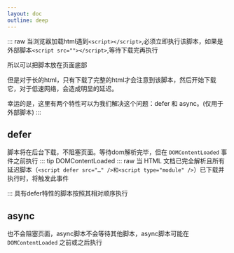 ```yaml
---
layout: doc
outline: deep
---
```

::: raw
当浏览器加载html遇到`<script></script>`,必须立即执行该脚本，如果是外部脚本`<script src=""></script>`,等待下载完再执行

所以可以把脚本放在页面底部

但是对于长的html，只有下载了完整的html才会注意到该脚本，然后开始下载它，对于低速网络，会造成明显的延迟。

幸运的是，这里有两个特性可以为我们解决这个问题：defer 和 async。(仅用于外部脚本)
:::
## defer
脚本将在后台下载，不阻塞页面。等待dom解析完毕，但在 `DOMContentLoaded` 事件之前执行
::: tip DOMContentLoaded
::: raw
当 HTML 文档已完全解析且所有延迟脚本（`<script defer src="…" />和<script type="module" />`）已下载并执行时，将触发此事件

:::
具有defer特性的脚本按照其相对顺序执行

## async 
也不会阻塞页面，async脚本不会等待其他脚本，async脚本可能在 `DOMContentLoaded` 之前或之后执行